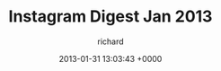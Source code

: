 ---
blog: richard
date: 2013-01-31 13:03:43 +0000
title: "Instagram Digest Jan 2013"
author: richard
permalink: /photography/instagram/digest-jan-2013/
---